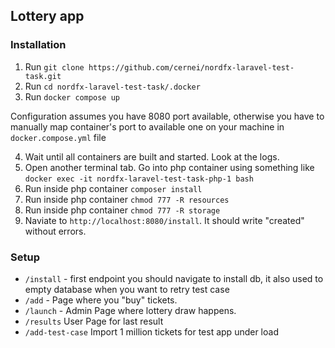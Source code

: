 ## Lottery app

### Installation

1) Run `git clone https://github.com/cernei/nordfx-laravel-test-task.git`
2) Run `cd nordfx-laravel-test-task/.docker`
3) Run `docker compose up`

Configuration assumes you have 8080 port available, otherwise you have to manually map container's port to available one on your machine in `docker.compose.yml` file

4) Wait until all containers are built and started. Look at the logs.
5) Open another terminal tab. Go into php container using something like `docker exec -it nordfx-laravel-test-task-php-1 bash`
6) Run inside php container `composer install`
7) Run inside php container `chmod 777 -R resources`
8) Run inside php container `chmod 777 -R storage`
9) Naviate to `http://localhost:8080/install`. It should write "created" without errors.

### Setup

 - `/install` - first endpoint you should navigate to install db, it also used to empty database when you want to retry test case 
 - `/add` - Page where you "buy" tickets.
 - `/launch` - Admin Page where lottery draw happens.
 - `/results` User Page for last result
 - `/add-test-case` Import 1 million tickets for test app under load
